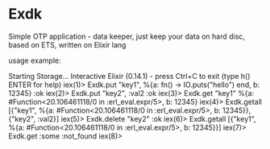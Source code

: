 Exdk
====

Simple OTP application - data keeper, just keep your data on hard disc, based on ETS, written on Elixir lang

usage example:

Starting Storage...
Interactive Elixir (0.14.1) - press Ctrl+C to exit (type h() ENTER for help)
iex(1)> Exdk.put "key1", %{a: fn() -> IO.puts("hello") end, b: 12345}
:ok
iex(2)> Exdk.put "key2", :val2
:ok
iex(3)> Exdk.get "key1"
%{a: #Function<20.106461118/0 in :erl_eval.expr/5>, b: 12345}
iex(4)> Exdk.getall
[{"key1", %{a: #Function<20.106461118/0 in :erl_eval.expr/5>, b: 12345}},
 {"key2", :val2}]
iex(5)> Exdk.delete "key2"
:ok
iex(6)> Exdk.getall
[{"key1", %{a: #Function<20.106461118/0 in :erl_eval.expr/5>, b: 12345}}]
iex(7)> Exdk.get :some
:not_found
iex(8)>
